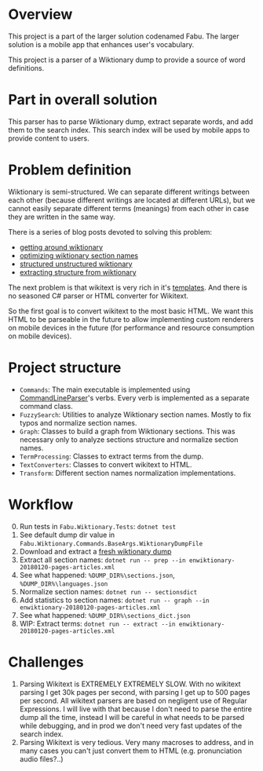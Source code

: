 ﻿# Overview

This project is a part of the larger solution codenamed Fabu. The larger solution is a
mobile app that enhances user's vocabulary.

This project is a parser of a Wiktionary dump to provide a source of word definitions.

# Part in overall solution

This parser has to parse Wiktionary dump, extract separate words, and add them to the search index. This search index will be
used by mobile apps to provide content to users.

# Problem definition

Wiktionary is semi-structured. We can separate different writings between each other (because different writings are 
located at different URLs), but we cannot easily separate different terms (meanings) from each other in case they are written 
in the same way.

There is a series of blog posts devoted to solving this problem:
* [getting around wiktionary](https://shv.svbtle.com/getting-around-wiktionary)
* [optimizing wiktionary section names](https://shv.svbtle.com/wiktionary-sections-flat)
* [structured unstructured wiktionary](https://shv.svbtle.com/structured-unstructured-wiktionary)
* [extracting structure from wiktionary](https://shv.svbtle.com/extracting-structure-from-wiktionary)

The next problem is that wikitext is very rich in it's [templates](https://en.wiktionary.org/wiki/Wiktionary:Templates). 
And there is no seasoned C# parser or HTML converter for Wikitext.

So the first goal is to convert wikitext to the most basic HTML. We want this HTML to be parseable in the future to allow 
implementing custom renderers on mobile devices in the future (for performance and resource consumption on mobile devices).

# Project structure

* `Commands`: The main executable is implemented using [CommandLineParser](https://github.com/commandlineparser/commandline)'s verbs. 
Every verb is implemented as a separate command class.
* `FuzzySearch`: Utilities to analyze Wiktionary section names. Mostly to fix typos and normalize section names.
* `Graph`: Classes to build a graph from Wiktionary sections. This was necessary only to analyze sections structure and normalize section names.
* `TermProcessing`: Classes to extract terms from the dump.
* `TextConverters`: Classes to convert wikitext to HTML.
* `Transform`: Different section names normalization implementations.

# Workflow

0. Run tests in `Fabu.Wiktionary.Tests`: `dotnet test`
1. See default dump dir value in `Fabu.Wiktionary.Commands.BaseArgs.WiktionaryDumpFile`
2. Download and extract a [fresh wiktionary dump](https://dumps.wikimedia.org/enwiktionary/)
3. Extract all section names: `dotnet run -- prep --in enwiktionary-20180120-pages-articles.xml`
4. See what happened: `%DUMP_DIR%\sections.json`, `%DUMP_DIR%\languages.json`
5. Normalize section names: `dotnet run -- sectionsdict`
6. Add statistics to section names: `dotnet run -- graph --in enwiktionary-20180120-pages-articles.xml`
7. See what happened: `%DUMP_DIR%\sections_dict.json`
8. WIP: Extract terms: `dotnet run -- extract --in enwiktionary-20180120-pages-articles.xml`

# Challenges

1. Parsing Wikitext is EXTREMELY EXTREMELY SLOW. With no wikitext parsing I get 30k pages per second, with parsing I get up to 500 pages per second.
All wikitext parsers are based on negligent use of Regular Expressions. I will live with that because I don't need to parse the entire dump 
all the time, instead I will be careful in what needs to be parsed while debugging, and in prod we don't need very fast updates of the search index.
2. Parsing Wikitext is very tedious. Very many macroses to address, and in many cases you can't just convert them to HTML (e.g. pronunciation audio files?..)